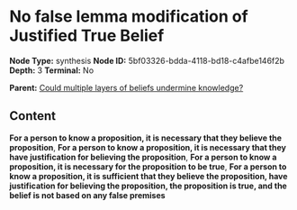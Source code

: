 # No false lemma modification of Justified True Belief

**Node Type:** synthesis
**Node ID:** 5bf03326-bdda-4118-bd18-c4afbe146f2b
**Depth:** 3
**Terminal:** No

**Parent:** [Could multiple layers of beliefs undermine knowledge?](could-multiple-layers-of-beliefs-undermine-knowledge.md)

## Content

**For a person to know a proposition, it is necessary that they believe the proposition**, **For a person to know a proposition, it is necessary that they have justification for believing the proposition**, **For a person to know a proposition, it is necessary for the proposition to be true**, **For a person to know a proposition, it is sufficient that they believe the proposition, have justification for believing the proposition, the proposition is true, and the belief is not based on any false premises**

